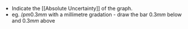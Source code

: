 - Indicate the [[Absolute Uncertainty]] of the graph.
- eg. $/pm 0.3mm$ with a millimetre gradation - draw the bar $0.3mm$ below and $0.3mm$ above